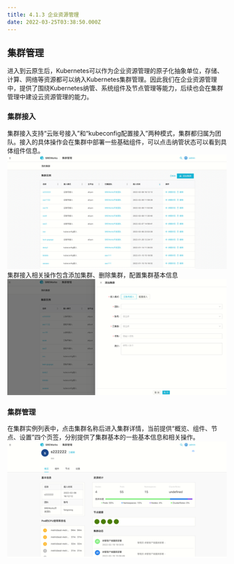 ```yaml
---
title: 4.1.3 企业资源管理
date: 2022-03-25T03:38:50.000Z
---
```




<a name="P2ZVB"></a>

## 集群管理
进入到云原生后，Kubernetes可以作为企业资源管理的原子化抽象单位，存储、计算、网络等资源都可以纳入Kubernetes集群管理。因此我们在企业资源管理中，提供了围绕Kubernetes纳管、系统组件及节点管理等能力，后续也会在集群管理中建设云资源管理的能力。

<a name="FZrDd"></a>

### 集群接入
集群接入支持“云账号接入”和“kubeconfig配置接入”两种模式，集群都归属为团队。接入的具体操作会在集群中部署一些基础组件，可以点击纳管状态可以看到具体组件信息。<br />![image.png](./pictures/1648179530291-134893b3-22fb-408f-9335-1f553d1c9d8e.png)<br />集群接入相关操作包含添加集群、删除集群，配置集群基本信息<br />![image.png](./pictures/1648179530443-ccb35e68-e32a-4f98-b8da-ca75180f1c59.png)

<a name="HALSZ"></a>

### 集群管理
在集群实例列表中，点击集群名称后进入集群详情，当前提供“概览、组件、节点、设置”四个页签，分别提供了集群基本的一些基本信息和相关操作。<br />![image.png](./pictures/1648179530600-29749f87-c278-4b44-bd10-67e1f91d7f59.png)
